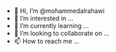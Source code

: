 - 👋 Hi, I’m @mohammedalrahawi
- 👀 I’m interested in ...
- 🌱 I’m currently learning ...
- 💞️ I’m looking to collaborate on ...
- 📫 How to reach me ...

<!---
mohammedalrahawi/mohammedalrahawi is a ✨ special ✨ repository because its `README.md` (this file) appears on your GitHub profile.
You can click the Preview link to take a look at your changes.
--->
